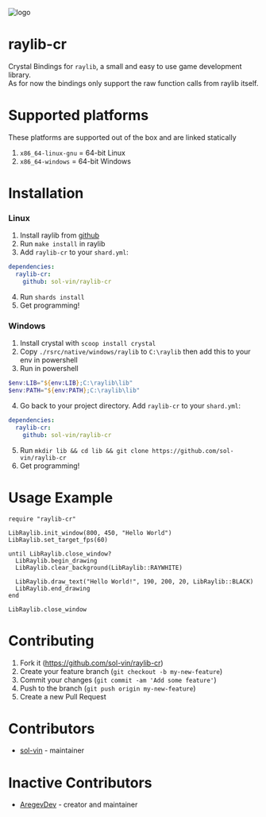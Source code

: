 ![logo](logo/raylib-cr_256x256.png)

# raylib-cr

Crystal Bindings for `raylib`, a small and easy to use game development library.  
As for now the bindings only support the raw function calls from raylib itself.

# Supported platforms

These platforms are supported out of the box and are linked statically
1. `x86_64-linux-gnu` = 64-bit Linux
2. `x86_64-windows` = 64-bit Windows

# Installation

### Linux
1. Install raylib from [github](https://github.com/raysan5/raylib/releases)
2. Run `make install` in raylib
3. Add `raylib-cr` to your `shard.yml`:
```yml
dependencies:
  raylib-cr:
    github: sol-vin/raylib-cr
```
4. Run `shards install`
5. Get programming!

### Windows
1. Install crystal with `scoop install crystal`
2. Copy `./rsrc/native/windows/raylib` to `C:\raylib` then add this to your env in powershell
3. Run in powershell
```powershell
$env:LIB="${env:LIB};C:\raylib\lib"
$env:PATH="${env:PATH};C:\raylib\lib"
```
4. Go back to your project directory. Add `raylib-cr` to your `shard.yml`:
```yml
dependencies:
  raylib-cr:
    github: sol-vin/raylib-cr
```
5. Run `mkdir lib && cd lib && git clone https://github.com/sol-vin/raylib-cr`
6. Get programming!

# Usage Example

```crystal
require "raylib-cr"

LibRaylib.init_window(800, 450, "Hello World")
LibRaylib.set_target_fps(60)

until LibRaylib.close_window?
  LibRaylib.begin_drawing
  LibRaylib.clear_background(LibRaylib::RAYWHITE)
  
  LibRaylib.draw_text("Hello World!", 190, 200, 20, LibRaylib::BLACK)
  LibRaylib.end_drawing
end

LibRaylib.close_window
```

# Contributing

1. Fork it (https://github.com/sol-vin/raylib-cr)
2. Create your feature branch (`git checkout -b my-new-feature`)
3. Commit your changes (`git commit -am 'Add some feature'`)
4. Push to the branch (`git push origin my-new-feature`)
5. Create a new Pull Request

# Contributors
- [sol-vin](https://github.com/sol-vin) - maintainer

# Inactive Contributors
- [AregevDev](https://github.com/AregevDev) - creator and maintainer